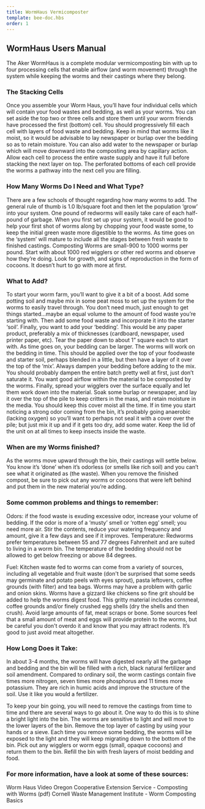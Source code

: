 ```yaml
---
title: WormHaus Vermicomposter
template: bee-doc.hbs
order: 1
---
```


## WormHaus Users Manual

The Aker WormHaus is a complete modular vermicomposting bin with up to four processing cells that enable airflow (and worm movement) through the system while keeping the worms and their castings where they belong.

### The Stacking Cells

Once you assemble your Worm Haus, you’ll have four individual cells which will contain your food wastes and bedding, as well as your worms.  You can set aside the top two or three cells and store them until your worm friends have processed the first (bottom) cell.  You should progressively fill each cell with layers of food waste and bedding.  Keep in mind that worms like it moist, so it would be advisable to lay newspaper or burlap over the bedding so as to retain moisture. You can also add water to the newspaper or burlap which will move downward into the composting area by capillary action. Allow each cell to process the entire waste supply and have it full before stacking the next layer on top.  The perforated bottoms of each cell provide the worms a pathway into the next cell you are filling.

### How Many Worms Do I Need and What Type?

There are a few schools of thought regarding how many worms to add.  The general rule of thumb is 1.0 lb/square foot and then let the population ‘grow’ into your system. One pound of redworms will easily take care of each half-pound of garbage. When you first set up your system, it would be good to help your first shot of worms along by chopping your food waste some, to keep the initial green waste more digestible to the worms.  As time goes on the ‘system’ will mature to include all the stages between fresh waste to finished castings. Composting Worms are small-900 to 1000 worms per pound. Start with about 1000 red wigglers or other red worms and observe how they’re doing.  Look for growth, and signs of reproduction in the form of cocoons. It doesn’t hurt to go with more at first.

### What to Add?

To start your worm farm, you’ll want to give it a bit of a boost.  Add some potting soil and maybe mix in some peat moss to set up the system for the worms to easily travel through. You don’t need much, just enough to get things started…maybe an equal volume to the amount of food waste you’re starting with. Then add some food waste and incorporate it into the starter ‘soil’.  Finally, you want to add your ‘bedding’.  This would be any paper product, preferably a mix of thicknesses (cardboard, newspaper, used printer paper, etc). Tear the paper down to about 1” square each to start with. As time goes on, your bedding can be larger. The worms will work on the bedding in time.  This should be applied over the top of your foodwaste and starter soil, perhaps blended in a little, but then have a layer of it over the top of the ‘mix’.  Always dampen your bedding before adding to the mix. You should probably dampen the entire batch pretty well at first, just don’t saturate it.  You want good airflow within the material to be composted by the worms.  Finally, spread your wigglers over the surface equally and let them work down into the material.  Soak some burlap or newspaper, and lay it over the top of the pile to keep critters in the mass, and retain moisture in the media. You should keep this cover moist all the time.  If in time you start noticing a strong odor coming from the bin, it’s probably going anaerobic (lacking oxygen) so you’ll want to perhaps not seal it with a cover over the pile; but just mix it up and if it gets too dry, add some water. Keep the lid of the unit on at all times to keep insects inside the waste.

### When are my Worms finished?

As the worms move upward through the bin, their castings will settle below.  You know it’s ‘done’ when it’s odorless (or smells like rich soil) and you can’t see what it originated as (the waste).  When you remove the finished compost, be sure to pick out any worms or cocoons that were left behind and put them in the new material you’re adding.

### Some common problems and things to remember:

Odors:  if the food waste is exuding excessive odor, increase your volume of bedding. If the odor is more of a ‘musty’ smell or ‘rotten egg’ smell; you need more air.  Stir the contents, reduce your watering frequency and amount, give it a few days and see if it improves.
Temperature: Redworms prefer temperatures between 55 and 77 degrees Fahrenheit and are suited to living in a worm bin. The temperature of the bedding should not be allowed to get below freezing or above 84 degrees.

Fuel:  Kitchen waste fed to worms can come from a variety of sources, including all vegetable and fruit waste (don't be surprised that some seeds may germinate and potato peels with eyes sprout), pasta leftovers, coffee grounds (with filter) and tea bags. Worms may have a problem with garlic and onion skins. Worms have a gizzard like chickens so fine grit should be added to help the worms digest food. This gritty material includes cornmeal, coffee grounds and/or finely crushed egg shells (dry the shells and then crush). Avoid large amounts of fat, meat scraps or bone. Some sources feel that a small amount of meat and eggs will provide protein to the worms, but be careful you don't overdo it and know that you may attract rodents.  It’s good to just avoid meat altogether.

### How Long Does it Take:

In about 3-4 months, the worms will have digested nearly all the garbage and bedding and the bin will be filled with a rich, black natural fertilizer and soil amendment. Compared to ordinary soil, the worm castings contain five times more nitrogen, seven times more phosphorus and 11 times more potassium. They are rich in humic acids and improve the structure of the soil. Use it like you would a fertilizer.

To keep your bin going, you will need to remove the castings from time to time and there are several ways to go about it. One way to do this is to shine a bright light into the bin. The worms are sensitive to light and will move to the lower layers of the bin. Remove the top layer of casting by using your hands or a sieve. Each time you remove some bedding, the worms will be exposed to the light and they will keep migrating down to the bottom of the bin. Pick out any wigglers or worm eggs (small, opaque cocoons) and return them to the bin. Refill the bin with fresh layers of moist bedding and food.

### For more information, have a look at some of these sources:

Worm Haus Video
Oregon Cooperative Extension Service - Composting with Worms (pdf)
Cornell Waste Management Institute - Worm Composting Basics
